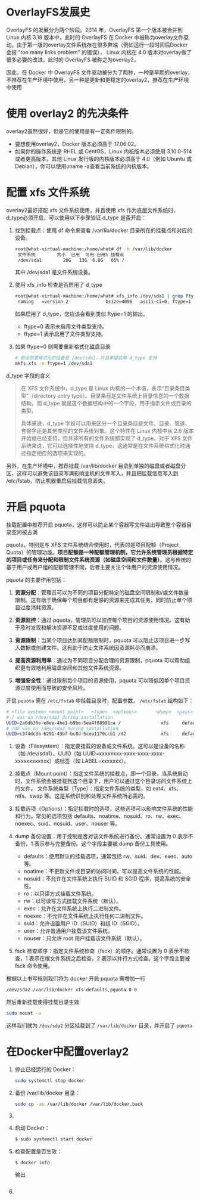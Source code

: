 # OverlayFS发展史

OverlayFS 的发展分为两个阶段。2014 年，OverlayFS 第一个版本被合并到 Linux 内核 3.18 版本中，此时的 OverlayFS 在 Docker 中被称为overlay文件驱动。由于第一版的overlay文件系统存在很多弊端（例如运行一段时间后Docker 会报 "too many links problem" 的错误）， Linux 内核在 4.0 版本对overlay做了很多必要的改进，此时的 OverlayFS 被称之为overlay2。

因此，在 Docker 中 OverlayFS 文件驱动被分为了两种，一种是早期的overlay，不推荐在生产环境中使用，另一种是更新和更稳定的overlay2，推荐在生产环境中使用

# 使用 overlay2 的先决条件

overlay2虽然很好，但是它的使用是有一定条件限制的。

- 要想使用overlay2，Docker 版本必须高于 17.06.02。
- 如果你的操作系统是 RHEL 或 CentOS，Linux 内核版本必须使用 3.10.0-514 或者更高版本，其他 Linux 发行版的内核版本必须高于 4.0（例如 Ubuntu 或 Debian），你可以使用uname -a查看当前系统的内核版本。

# 配置 xfs 文件系统

overlay2最好搭配 xfs 文件系统使用，并且使用 xfs 作为底层文件系统时，d_type必须开启，可以使用以下步骤验证 d_type 是否开启：

1. 找到挂载点：使用 df 命令来查看 /var/lib/docker 目录所在的挂载点和对应的设备。

   ```bash
   root@what-virtual-machine:/home/what# df -h /var/lib/docker
    文件系统        大小  已用  可用 已用% 挂载点
    /dev/sda1        20G   13G  6.8G   65% /
   ```

   其中 /dev/sda1 是文件系统设备。
2. 使用 xfs_info 检查是否启用了 d_type

   ```bash
   root@what-virtual-machine:/home/what# xfs_info /dev/sda1 | grep ftype
    naming   =version 2              bsize=4096   ascii-ci=0, ftype=1
   ```

   如果启用了 d_type，您应该会看到类似 ftype=1 的输出。

   - ftype=0 表示未启用文件类型支持。
   - ftype=1 表示启用了文件类型支持。
3. 如果 ftype=0 则需要重新格式化磁盘目录

   ```bash
   # 假设您要格式化的设备是 /dev/sda1，并且希望启用 d_type 支持  
   mkfs.xfs -n ftype=1 /dev/sda1
   ```

d_type 字段的含义

> 在 XFS 文件系统中，d_type 是 Linux 内核的一个术语，表示“目录条目类型”（directory entry type）。目录条目是文件系统上目录信息的一个数据结构，而 d_type 就是这个数据结构中的一个字段，用于指示文件或目录的类型。
>
> 具体来说，d_type 字段可以用来区分一个目录条目是文件、目录、管道、套接字还是其他类型的文件系统对象。这个特性在 Linux 内核中从 2.6 版本开始就已经支持，但并非所有的文件系统都实现了 d_type。对于 XFS 文件系统来说，它可以选择性地支持 d_type，这通常是在文件系统格式化时通过指定相应的选项来实现的。


另外，在生产环境中，推荐挂载 /var/lib/docker 目录到单独的磁盘或者磁盘分区，这样可以避免该目录写满影响主机的文件写入，并且把挂载信息写入到 /etc/fstab，防止机器重启后挂载信息丢失。

# 开启 pquota

挂载配置中推荐开启 pquota，这样可以防止某个容器写文件溢出导致整个容器目录空间被占满

pquota，特别是与 XFS 文件系统结合使用时，代表的是项目配额（Project Quota）的管理功能。**项目配额是一种配额管理机制，它允许系统管理员根据特定的项目或任务来分配和限制文件系统资源（如磁盘空间和文件数量）**。这与传统的基于用户或用户组的配额管理不同，后者主要关注个体用户的资源使用情况。

pquota 的主要作用包括：


1. **资源分配**：管理员可以为不同的项目分配特定的磁盘空间限制和/或文件数量限制。这有助于确保每个项目都有足够的资源来完成其任务，同时防止单个项目过度消耗资源。
   
2. **资源监控**：通过 pquota，管理员可以监控每个项目的资源使用情况。这有助于及时发现和解决资源不足或过度使用的问题。
   
3. **资源限制**：当某个项目达到其配额限制时，pquota 可以阻止该项目进一步写入数据或创建文件。这有助于防止文件系统因资源耗尽而崩溃。
   
4. **提高资源利用率**：通过为不同项目分配合理的资源限制，pquota 可以帮助组织更有效地利用磁盘空间和其他文件系统资源。
   
5. **增强安全性**：通过限制每个项目的资源使用，pquota 可以降低因单个项目资源过度使用而导致的安全风险。



开启 `pquota` 需在 `/etc/fstab` 中挂载目录时，配置参数， `/etc/fstab` 结构如下：

```bash
# <file system> <mount point>   <type>  <options>       <dump>  <pass>
# / was on /dev/sda1 during installation
UUID=2a6db30e-e8ee-4be1-b9be-5ea4f88991ca /               xfs     defaults        0       0
# /d2 was on /dev/sda2 during installation
UUID=c5f4dc3b-6291-43bf-bc8d-5cea1170ccb1 /d2             xfs     defaults        0       0
```
1. 设备（Filesystem）：指定要挂载的设备或文件系统。这可以是设备的名称（如 /dev/sda1）、UUID（如 UUID=xxxxxxxx-xxxx-xxxx-xxxx-xxxxxxxxxxxx）或标签（如 LABEL=xxxxxxx）。
1. 挂载点（Mount point）：指定文件系统的挂载点，即一个目录。当系统启动时，文件系统会被挂载到这个目录下，用户可以通过这个目录访问文件系统上的文件。
文件系统类型（Type）：指定文件系统的类型，如 ext4、xfs、ntfs、swap 等。这是系统识别和处理文件系统所必需的。

1. 挂载选项（Options）：指定挂载时的选项，这些选项可以影响文件系统的性能和行为。常见的选项包括 defaults、noatime、nosuid、ro、rw、exec、noexec、suid、nosuid、user、nouser 等。
2. dump 备份设置：用于控制是否对该文件系统进行备份。通常设置为 0 表示不备份，1 表示参与完整备份。这个字段主要被 dump 备份工具使用。
   - defaults：使用默认的挂载选项，通常包括 rw、suid、dev、exec、auto 等。
   - noatime：不更新文件或目录的访问时间，可以提高文件系统的性能。
   - nosuid：不允许在文件系统上执行 SUID 和 SGID 程序，提高系统的安全性。
   - ro：以只读方式挂载文件系统。
   - rw：以可读写方式挂载文件系统（默认）。
   - exec：允许在文件系统上执行二进制文件。
   - noexec：不允许在文件系统上执行任何二进制文件。
   - suid：允许设置用户 ID（SUID）和组 ID（SGID）。
   - user：允许普通用户挂载该文件系统。
   - nouser：只允许 root 用户挂载该文件系统（默认）。
  

3. fsck 检查顺序：指定文件系统检查（fsck）的顺序。通常设置为 0 表示不检查，1 表示在根文件系统之后检查，2 表示以并行方式检查。这个字段主要被 fsck 命令使用。

根据以上书写规则我们将为 docker 开启 pquota 需增加一行
```bash
/dev/sda2 /var/lib/docker xfs defaults,pquota 0 0
```
然后重新挂载使得挂载目录生效
```bash
sudo mount -a
```
这样我们就为 `/dev/sda2` 分区挂载到了 `/var/lib/docker` 目录，并开启了 `pquota`


# 在Docker中配置overlay2

1. 停止已经运行的 Docker：
   ```bash
   sudo systemctl stop docker
   ```
2. 备份 /var/lib/docker 目录：
   ```bash
   sudo cp -au /var/lib/docker /var/lib/docker.back
   ```
3. 

4. 启动 Docker：
   ```bash
   $ sudo systemctl start docker
   ```
5. 检查配置是否生效：
   ```bash
   $ docker info
   ```
   输出
   ```bash
   ```
6. 
